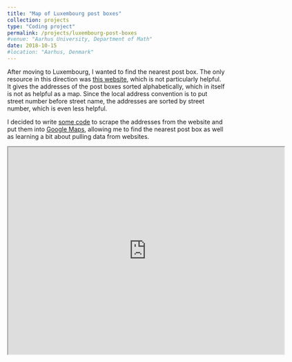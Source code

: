 ```yaml
---
title: "Map of Luxembourg post boxes"
collection: projects
type: "Coding project"
permalink: /projects/luxembourg-post-boxes
#venue: "Aarhus University, Department of Math"
date: 2018-10-15
#location: "Aarhus, Denmark"
---
```


After moving to Luxembourg, I wanted to find the nearest post box. The only resource in this direction was [this website][1], which is not particularly helpful. It gives the addresses of the post boxes sorted alphabetically, which in itself is not as helpful as a map. Since the local address convention is to put street number before street name, the addresses are sorted by street number, which is even less helpful.

I decided to write [some code][2] to scrape the addresses from the website and put them into [Google Maps][3], allowing me to find the nearest post box as well as learning a bit about pulling data from websites.

<iframe src="https://www.google.com/maps/d/embed?mid=1jVL1J6kxpNzRxrro8DM2HlKp2ZM0SyAI" width="640" height="480"></iframe>

[1]: https://www.post.lu/en/independants-et-pme/solutions-postales/trouver-une-boite-aux-lettres
[2]: https://github.com/AndBM/luxembourg-postboxes
[3]: https://www.google.com/maps/d/viewer?mid=1jVL1J6kxpNzRxrro8DM2HlKp2ZM0SyAI&ll=49.63663988035693%2C6.146804007843912&z=12
